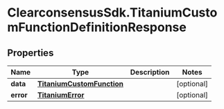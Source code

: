 # ClearconsensusSdk.TitaniumCustomFunctionDefinitionResponse

## Properties

Name | Type | Description | Notes
------------ | ------------- | ------------- | -------------
**data** | [**TitaniumCustomFunction**](TitaniumCustomFunction.md) |  | [optional] 
**error** | [**TitaniumError**](TitaniumError.md) |  | [optional] 


